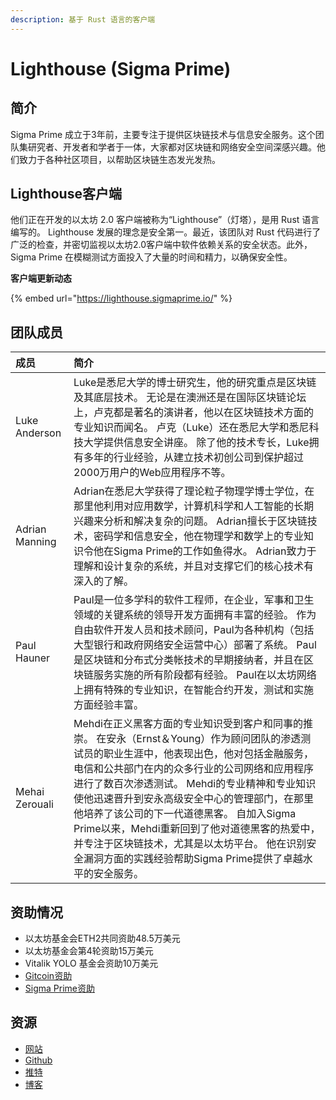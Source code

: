 ```yaml
---
description: 基于 Rust 语言的客户端
---
```


# Lighthouse \(Sigma Prime\)

## 简介

Sigma Prime 成立于3年前，主要专注于提供区块链技术与信息安全服务。这个团队集研究者、开发者和学者于一体，大家都对区块链和网络安全空间深感兴趣。他们致力于各种社区项目，以帮助区块链生态发光发热。

## Lighthouse客户端

他们正在开发的以太坊 2.0 客户端被称为“Lighthouse”（灯塔），是用 Rust 语言编写的。                                                                                                            Lighthouse 发展的理念是安全第一。最近，该团队对 Rust 代码进行了广泛的检查，并密切监视以太坊2.0客户端中软件依赖关系的安全状态。此外，Sigma Prime 在模糊测试方面投入了大量的时间和精力，以确保安全性。

**客户端更新动态**

{% embed url="https://lighthouse.sigmaprime.io/" %}

## 团队成员

| 成员 | 简介 |
| :--- | :--- |
| Luke Anderson | Luke是悉尼大学的博士研究生，他的研究重点是区块链及其底层技术。 无论是在澳洲还是在国际区块链论坛上，卢克都是著名的演讲者，他以在区块链技术方面的专业知识而闻名。 卢克（Luke）还在悉尼大学和悉尼科技大学提供信息安全讲座。 除了他的技术专长，Luke拥有多年的行业经验，从建立技术初创公司到保护超过2000万用户的Web应用程序不等。 |
| Adrian Manning | Adrian在悉尼大学获得了理论粒子物理学博士学位，在那里他利用对应用数学，计算机科学和人工智能的长期兴趣来分析和解决复杂的问题。 Adrian擅长于区块链技术，密码学和信息安全，他在物理学和数学上的专业知识令他在Sigma Prime的工作如鱼得水。 Adrian致力于理解和设计复杂的系统，并且对支撑它们的核心技术有深入的了解。 |
| Paul Hauner | Paul是一位多学科的软件工程师，在企业，军事和卫生领域的关键系统的领导开发方面拥有丰富的经验。 作为自由软件开发人员和技术顾问，Paul为各种机构（包括大型银行和政府网络安全运营中心）部署了系统。 Paul是区块链和分布式分类帐技术的早期接纳者，并且在区块链服务实施的所有阶段都有经验。 Paul在以太坊网络上拥有特殊的专业知识，在智能合约开发，测试和实施方面经验丰富。 |
| Mehai Zerouali | Mehdi在正义黑客方面的专业知识受到客户和同事的推崇。 在安永（Ernst＆Young）作为顾问团队的渗透测试员的职业生涯中，他表现出色，他对包括金融服务，电信和公共部门在内的众多行业的公司网络和应用程序进行了数百次渗透测试。 Mehdi的专业精神和专业知识使他迅速晋升到安永高级安全中心的管理部门，在那里他培养了该公司的下一代道德黑客。 自加入Sigma Prime以来，Mehdi重新回到了他对道德黑客的热爱中，并专注于区块链技术，尤其是以太坊平台。 他在识别安全漏洞方面的实践经验帮助Sigma Prime提供了卓越水平的安全服务。 |

## 资助情况

* 以太坊基金会ETH2共同资助48.5万美元
* 以太坊基金会第4轮资助15万美元
* Vitalik YOLO 基金会资助10万美元
* [Gitcoin资助](https://gitcoin.co/grants/24/prysm-by-prysmatic-labs)
* [Sigma Prime资助](https://gitcoin.co/grants/24/prysm-by-prysmatic-labs)

## 资源

* [网站](https://sigmaprime.io/)
* [Github](https://github.com/sigp/lighthouse)
* [推特](https://twitter.com/sigp_io)
* [博客](https://blog.sigmaprime.io/)





